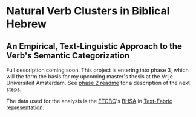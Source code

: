 # Natural Verb Clusters in Biblical Hebrew 
## An Empirical, Text-Linguistic Approach to the Verb's Semantic Categorization

Full description coming soon. This project is entering into phase 3, which will the form the basis for my upcoming master's thesis at the Vrije Universiteit Amsterdam. See [phase 2 readme](phase2/readme.md) for a description of the next steps.

The data used for the analysis is the [ETCBC](http://www.etcbc.nl)'s [BHSA](https://github.com/ETCBC/bhsa) in [Text-Fabric representation](https://github.com/Dans-labs/text-fabric/wiki). 

